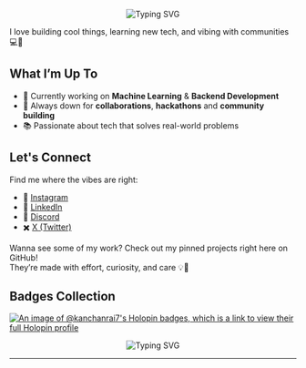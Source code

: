<p align="center">
  <img src="https://readme-typing-svg.herokuapp.com?font=Fira+Code&duration=3000&pause=1000&color=F76B8A&center=true&vCenter=true&width=800&lines=Hey+there...;I'm+Kanchan+Rai...;" alt="Typing SVG" />
</p>

 
I love building cool things, learning new tech, and vibing with communities 💻💫



## What I’m Up To
- 🌱 Currently working on **Machine Learning** & **Backend Development**
- 🚀 Always down for **collaborations**, **hackathons** and **community building**
- 📚 Passionate about tech that solves real-world problems



## Let's Connect
Find me where the vibes are right:

- 🧋 [Instagram](https://instagram.com/kanchanraiii)
- 💼 [LinkedIn](https://linkedin.com/in/kanchanraiii)
- 💬 [Discord](https://discord.gg/kanchanraiii)
- ✖️ [X (Twitter)](https://x.com/kanchanraiii)

Wanna see some of my work? Check out my pinned projects right here on GitHub!  
They’re made with effort, curiosity, and care 💡💛

## Badges Collection
[![An image of @kanchanrai7's Holopin badges, which is a link to view their full Holopin profile](https://holopin.me/kanchanrai7)](https://holopin.io/@kanchanrai7)






<p align="center">
  <img src="https://readme-typing-svg.herokuapp.com?font=Fira+Code&duration=3000&pause=1000&color=F76B8A&center=true&vCenter=true&width=435&lines=Always+learning...;Always+building...;Let%27s+collab!+%F0%9F%91%8B" alt="Typing SVG" />
</p>

---

<!-- Created with love by @kanchanraiii -->
